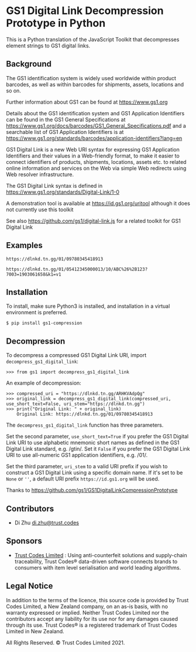 # GS1 Digital Link Decompression Prototype in Python
This is a Python translation of the JavaScript Toolkit that decompresses element strings to GS1 digital links.

## Background

The GS1 identification system is widely used worldwide within product barcodes, as well as within barcodes for shipments, assets, locations and so on.

Further information about GS1 can be found at https://www.gs1.org

Details about the GS1 identification system and GS1 Application Identifiers can be found in the GS1 General Specifications at https://www.gs1.org/docs/barcodes/GS1_General_Specifications.pdf and a searchable list of GS1 Application Identifiers is at https://www.gs1.org/standards/barcodes/application-identifiers?lang=en

GS1 Digital Link is a new Web URI syntax for expressing GS1 Application Identifiers and their values in a Web-friendly format, to make it easier to connect identifiers of products, shipments, locations, assets etc. to related online information and services on the Web via simple Web redirects using Web resolver infrastructure.

The GS1 Digital Link syntax is defined in https://www.gs1.org/standards/Digital-Link/1-0

A demonstration tool is available at https://id.gs1.org/uritool although it does not currently use this toolkit

See also https://github.com/gs1/digital-link.js for a related toolkit for GS1 Digital Link

## Examples

    https://dlnkd.tn.gg/01/09780345418913
    
    https://dlnkd.tn.gg/01/05412345000013/10/ABC%26%2B123?7003=1903061658&k1=v1

## Installation 

To install, make sure Python3 is installed, and installation in a virtual environment is preferred.

    $ pip install gs1-compression
    
## Decompression

To decompress a compressed GS1 Digital Link URI, import `decompress_gs1_digital_link`:

    >>> from gs1 import decompress_gs1_digital_link

An example of decompression:

    >>> compressed_uri = "https://dlnkd.tn.gg/ARHKVAdpQg"
    >>> original_link = decompress_gs1_digital_link(compressed_uri, use_short_text=False, uri_stem="https://dlnkd.tn.gg")
    >>> print("Original Link: " + original_link)
        Original Link: https://dlnkd.tn.gg/01/09780345418913
The `decompress_gs1_digital_link` function has three parameters.

Set the second parameter, `use_short_text=True` if you prefer the GS1 Digital Link URI 
to use alphabetic mnemonic short names as defined in the GS1 Digital Link standard, e.g. /gtin/. 
Set it `False` if you prefer the GS1 Digital Link URI to use all-numeric GS1
 application identifiers, e.g. /01/.

Set the third parameter, `uri_stem` to a valid URI prefix if you wish to construct 
a GS1 Digital Link using a specific domain name. If it's set to be `None` or `''`,
a default URI prefix `https://id.gs1.org` will be used.

Thanks to https://github.com/gs1/GS1DigitalLinkCompressionPrototype

## Contributors

- Di Zhu    di.zhu@trust.codes

## Sponsors

- [Trust Codes Limited](https://www.trust.codes/) : Using anti-counterfeit solutions and supply-chain traceability, Trust Codes® data-driven software connects brands to consumers with item level serialisation and world leading algorithms. 

## Legal Notice

In addition to the terms of the licence, this source code is provided by Trust Codes Limited, a New Zealand company, on an as-is basis, with no warranty expressed or implied. Neither Trust Codes Limited nor the contributors accept any liability for its use nor for any damages caused through its use. Trust Codes® is a registered trademark of Trust Codes Limited in New Zealand.
 
 All Rights Reserved. © Trust Codes Limited 2021.
